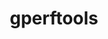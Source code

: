 ---
title: "gperftools"
layout: cache
categories: [package, develop]
meta: {"versions": ["2.9.1"], "compilers": ["gcc@7.5.0"]}
spec_files: 
 - spec-0.json
spec_names:
 - 'gperftools@2.9.1%gcc@7.5.0+debugalloc~dynamic_sized_delete_support+libunwind~sized_delete arch=linux-ubuntu18.04-x86_64 ^libunwind@1.6.2%gcc@7.5.0~block_signals~conservative_checks~cxx_exceptions~debug~debug_frame+docs+pic+tests+weak_backtrace+xz~zlib components=none libs=shared,static arch=linux-ubuntu18.04-x86_64 ^xz@5.2.5%gcc@7.5.0+pic libs=shared,static arch=linux-ubuntu18.04-x86_64'
---